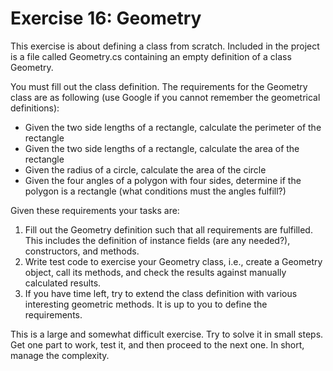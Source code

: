 ﻿# Exercise 16: Geometry

This exercise is about defining a class from scratch. Included in the project is a file called Geometry.cs 
containing an empty definition of a class Geometry.

You must fill out the class definition. The requirements for the Geometry class are as following (use 
Google if you cannot remember the geometrical definitions):

  - Given the two side lengths of a rectangle, calculate the perimeter of the rectangle
  - Given the two side lengths of a rectangle, calculate the area of the rectangle
  - Given the radius of a circle, calculate the area of the circle
  - Given the four angles of a polygon with four sides, determine if the polygon is a rectangle 
    (what conditions must the angles fulfill?)

Given these requirements your tasks are:

1. Fill out the Geometry definition such that all requirements are fulfilled. This includes 
   the definition of instance fields (are any needed?), constructors, and methods.
2. Write test code to exercise your Geometry class, i.e., create a Geometry object, call
   its methods, and check the results against manually calculated results.
3. If you have time left, try to extend the class definition with various interesting geometric 
   methods. It is up to you to define the requirements.

This is a large and somewhat difficult exercise. Try to solve it in small steps. 
Get one part to work, test it, and then proceed to the next one. In short, manage 
the complexity.